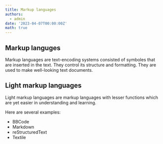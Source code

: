 ```yaml
---
title: Markup languages
authors:
  - admin
date: '2023-04-07T00:00:00Z'
math: true
---
```


## Markup languges
Markup languages are text-encoding systems consisted of symboles that are inserted in the text. They control its structure and formatting. They are used to make well-looking text documents.

## Light markup languages

Light markup languages are markup languages with lesser functions which are yet easier in understanding and learning. 

Here are several examples:
- BBCode
- Markdown
- reStructuredText
- Textile

